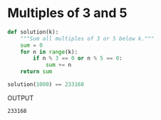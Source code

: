 # Multiples of 3 and 5

```python
def solution(k):
	"""Sum all multiples of 3 or 5 below k."""
	sum = 0
	for n in range(k):
		if n % 3 == 0 or n % 5 == 0:
			sum += n 
	return sum 

solution(1000) == 233168
```

OUTPUT

```shell
233168
```